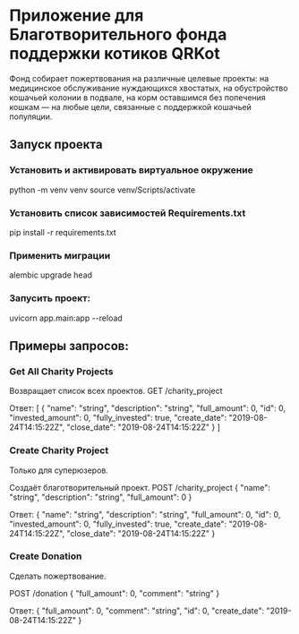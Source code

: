 # Приложение для Благотворительного фонда поддержки котиков QRKot

Фонд собирает пожертвования на различные целевые проекты: на медицинское обслуживание нуждающихся хвостатых, на обустройство кошачьей колонии в подвале, на корм оставшимся без попечения кошкам — на любые цели, связанные с поддержкой кошачьей популяции.


## Запуск проекта
### Установить и активировать виртуальное окружение
python -m venv venv
source venv/Scripts/activate

### Установить список зависимостей Requirements.txt
pip install -r requirements.txt

### Применить миграции
alembic upgrade head

### Запусить проект:
uvicorn app.main:app --reload


## Примеры запросов:
### Get All Charity Projects
Возвращает список всех проектов.
GET
/charity_project

Ответ:
[
{
"name": "string",
"description": "string",
"full_amount": 0,
"id": 0,
"invested_amount": 0,
"fully_invested": true,
"create_date": "2019-08-24T14:15:22Z",
"close_date": "2019-08-24T14:15:22Z"
}
]

### Create Charity Project
Только для суперюзеров.

Создаёт благотворительный проект.
POST
/charity_project
{
"name": "string",
"description": "string",
"full_amount": 0
}

Ответ:
{
"name": "string",
"description": "string",
"full_amount": 0,
"id": 0,
"invested_amount": 0,
"fully_invested": true,
"create_date": "2019-08-24T14:15:22Z",
"close_date": "2019-08-24T14:15:22Z"
}


### Create Donation
Сделать пожертвование.

POST
/donation
{
"full_amount": 0,
"comment": "string"
}

Ответ:
{
"full_amount": 0,
"comment": "string",
"id": 0,
"create_date": "2019-08-24T14:15:22Z"
}


